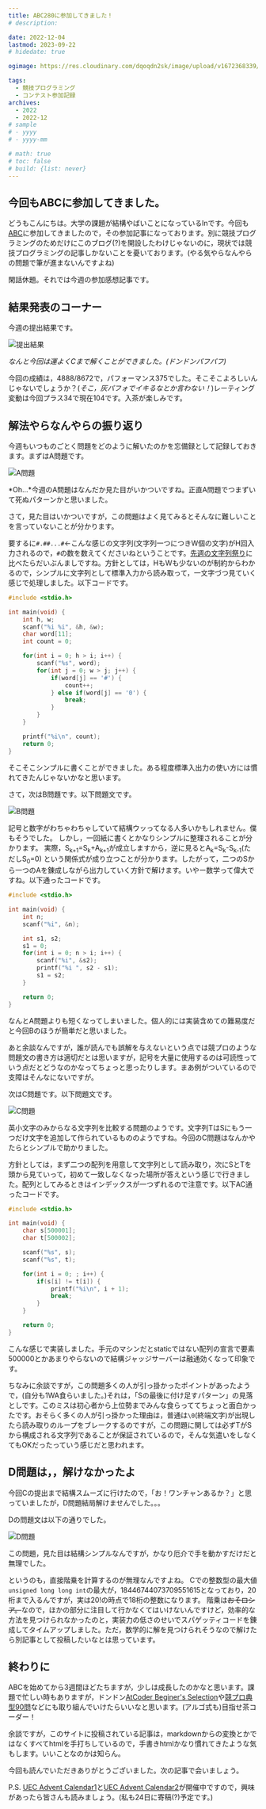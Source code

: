 ```yaml
---
title: ABC280に参加してきました！
# description: 

date: 2022-12-04
lastmod: 2023-09-22
# hidedate: true

ogimage: https://res.cloudinary.com/dqoqdn2sk/image/upload/v1672368339/pictures/abc280/ogp_e2iqxo.png

tags:
  - 競技プログラミング
  - コンテスト参加記録
archives:
  - 2022
  - 2022-12
# sample
# - yyyy
# - yyyy-mm

# math: true
# toc: false
# build: {list: never}
---
```


## 今回もABCに参加してきました。

どうもこんにちは。大学の課題が結構やばいことになっているInです。今回も[ABC](https://atcoder.jp/contests/abc280)に参加してきましたので，その参加記事になっております。別に競技プログラミングのためだけにこのブログ(?)を開設したわけじゃないのに，現状では競技プログラミングの記事しかないことを憂いております。(やる気やらなんやらの問題で筆が進まないんですよね)

閑話休題。それでは今週の参加感想記事です。

## 結果発表のコーナー

今週の提出結果です。

![提出結果](https://res.cloudinary.com/dqoqdn2sk/image/upload/v1672368339/pictures/abc280/result_prv6a1.png)

*なんと今回は運よくCまで解くことができました。(ドンドンパフパフ)*

今回の成績は，4888/8672で，パフォーマンス375でした。そこそこよろしいんじゃないでしょうか？(*そこ，灰パフォでイキるなとか言わない！*)レーティング変動は今回プラス34で現在104です。入茶が楽しみです。

## 解法やらなんやらの振り返り

今週もいつものごとく問題をどのように解いたのかを忘備録として記録しておきます。まずはA問題です。

![A問題](https://res.cloudinary.com/dqoqdn2sk/image/upload/v1672368338/pictures/abc280/A_sj3p3v.png)

*Oh\...*今週のA問題はなんだか見た目がいかついですね。正直A問題でつまずいて死ぬパターンかと思いました。

さて，見た目はいかついですが，この問題はよく見てみるとそんなに難しいことを言っていないことが分かります。

要するに`#.##...#`←こんな感じの文字列(文字列一つにつきW個の文字)がH回入力されるので，`#`の数を数えてくださいねということです。[先週の文字列祭り](articles/abc279.html)に比べたらだいぶんましですね。方針としては，HもWも少ないのが制約からわかるので，シンプルに文字列として標準入力から読み取って，一文字づつ見ていく感じで処理しました。以下コードです。

```c
#include <stdio.h>

int main(void) {
    int h, w;
    scanf("%i %i", &h, &w);
    char word[11];
    int count = 0;

    for(int i = 0; h > i; i++) {
        scanf("%s", word);
        for(int j = 0; w > j; j++) {
            if(word[j] == '#') {
                count++;
            } else if(word[j] == '0') {
                break;
            }
        }
    }

    printf("%i\n", count);
    return 0;
}
```

そこそこシンプルに書くことができました。ある程度標準入出力の使い方には慣れてきたんじゃないかなと思います。

さて，次はB問題です。以下問題文です。

![B問題](https://res.cloudinary.com/dqoqdn2sk/image/upload/v1672368338/pictures/abc280/B_y9b9mm.png)

記号と数字がわちゃわちゃしていて結構ウッってなる人多いかもしれません。僕もそうでした。
しかし，一回紙に書くとかなりシンプルに整理されることが分かります。
実際，S<sub>k+1</sub>=S<sub>k</sub>+A<sub>k+1</sub>が成立しますから，逆に見るとA<sub>k</sub>=S<sub>k</sub>-S<sub>k-1</sub>(ただしS<sub>0</sub>=0)
という関係式が成り立つことが分かります。したがって，二つのSから一つのAを錬成しながら出力していく方針で解けます。いやー数学って偉大ですね。以下通ったコードです。

```c
#include <stdio.h>

int main(void) {
    int n;
    scanf("%i", &n);

    int s1, s2;
    s1 = 0;
    for(int i = 0; n > i; i++) {
        scanf("%i", &s2);
        printf("%i ", s2 - s1);
        s1 = s2;
    }

    return 0;
}
```

なんとA問題よりも短くなってしまいました。個人的には実装含めての難易度だと今回Bのほうが簡単だと思いました。

あと余談なんですが，誰が読んでも誤解を与えないという点では競プロのような問題文の書き方は適切だとは思いますが，記号を大量に使用するのは可読性っていう点だとどうなのかなってちょっと思ったりします。まあ例がついているので支障はそんなにないですが。

次はC問題です。以下問題文です。

![C問題](https://res.cloudinary.com/dqoqdn2sk/image/upload/v1672368339/pictures/abc280/C_q3vqmx.png)

英小文字のみからなる文字列を比較する問題のようです。文字列TはSにもう一つだけ文字を追加して作られているもののようですね。今回のC問題はなんかやたらとシンプルで助かりました。

方針としては，まず二つの配列を用意して文字列として読み取り，次にSとTを頭から見ていって，初めて一致しなくなった場所が答えという感じで行きました。配列としてみるときはインデックスが一つずれるので注意です。以下AC通ったコードです。

```c
#include <stdio.h>

int main(void) {
    char s[500001];
    char t[500002];

    scanf("%s", s);
    scanf("%s", t);

    for(int i = 0; ; i++) {
        if(s[i] != t[i]) {
            printf("%i\n", i + 1);
            break;
        }
    }

    return 0;
}
```

こんな感じで実装しました。手元のマシンだとstaticではない配列の宣言で要素500000とかあまりやらないので結構ジャッジサーバーは融通効くなって印象です。

ちなみに余談ですが，この問題多くの人が引っ掛かったポイントがあったようで，(自分も1WA食らいました。)それは，「Sの最後に付け足すパターン」の見落としです。このミスは初心者から上位勢までみんな食らっててちょっと面白かったです。おそらく多くの人が引っ掛かった理由は，普通は`\0`(終端文字)が出現したら読み取りのループをブレークするのですが，この問題に関しては必ずTがSから構成される文字列であることが保証されているので，そんな気遣いをしなくてもOKだったっていう感じだと思われます。

## D問題は，，解けなかったよ

今回Cの提出まで結構スムーズに行けたので，「お！ワンチャンあるか？」と思っていましたが，D問題結局解けませんでした。。。

Dの問題文は以下の通りでした。

![D問題](https://res.cloudinary.com/dqoqdn2sk/image/upload/v1672368339/pictures/abc280/D_tjgynq.png)

この問題，見た目は結構シンプルなんですが，かなり厄介で手を動かすだけだと無理でした。

というのも，直接階乗を計算するのが無理なんですよね。
Cでの整数型の最大値`unsigned long long int`の最大が，18446744073709551615となっており，20桁まで入るんですが，実は20!の時点で18桁の整数になります。
階乗は<span style="text-decoration-line: line-through;">おそロシア。</span>なので，ほかの部分に注目して行かなくてはいけないんですけど，効率的な方法を見つけられなかったのと，実装力の低さのせいでスパゲッティコードを錬成してタイムアップしました。ただ，数学的に解を見つけられそうなので解けたら別記事として投稿したいなとは思っています。

## 終わりに

ABCを始めてから3週間ほどたちますが，少しは成長したのかなと思います。課題で忙しい時もありますが，ドンドン[AtCoder
Beginer\'s
Selection](https://atcoder.jp/contests/abs)や[競プロ典型90問](https://atcoder.jp/contests/typical90)などにも取り組んでいけたらいいなと思います。(アルゴ式も)目指せ茶コーダー！

余談ですが，このサイトに投稿されている記事は，markdownからの変換とかではなくすべてhtmlを手打ちしているので，手書きhtmlかなり慣れてきたような気もします。いいことなのかは知らん。

今回も読んでいただきありがとうございました。次の記事で会いましょう。

P.S. [UEC Advent Calendar1](https://adventar.org/calendars/7581)と[UEC
Advent
Calendar2](https://adventar.org/calendars/7586)が開催中ですので，興味があったら皆さんも読みましょう。(私も24日に寄稿(?)予定です。)
